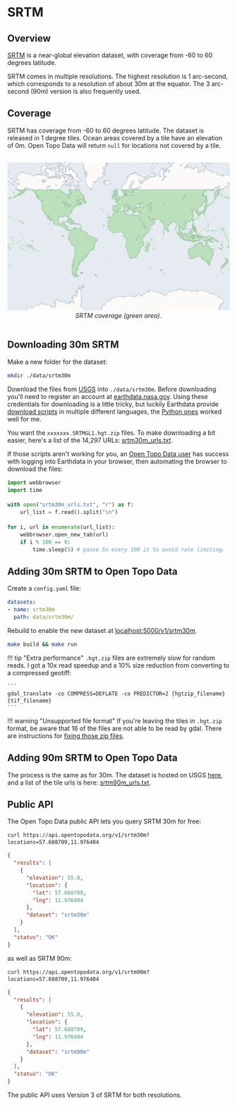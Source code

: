 # SRTM



## Overview

[SRTM](https://lpdaac.usgs.gov/products/srtmgl1v003/) is a near-global elevation dataset, with coverage from -60 to 60 degrees latitude. 

SRTM comes in multiple resolutions. The highest resolution is 1 arc-second, which corresponds to a resolution of about 30m at the equator. The 3 arc-second (90m) version is also frequently used.

## Coverage

SRTM has coverage from -60 to 60 degrees latitude. The dataset is released in 1 degree tiles. Ocean areas covered by a tile have an elevation of 0m. Open Topo Data will return `null` for locations not covered by a tile.


<p style="text-align:center; padding: 1rem 0">
  <img src="/img/srtm-coverage.png" alt="SRTM coverage">
  <br>
  <em>SRTM coverage (green area).</em>
</p>



## Downloading 30m SRTM

Make a new folder for the dataset:

```bash
mkdir ./data/srtm30m
```

Download the files from [USGS](https://e4ftl01.cr.usgs.gov/MEASURES/) into `./data/srtm30m`. Before downloading you'll need to register an account at [earthdata.nasa.gov](https://urs.earthdata.nasa.gov/). Using these credentials for downloading is a little tricky, but luckily Earthdata provide [download scripts](https://wiki.earthdata.nasa.gov/display/EL/Data+Access) in multiple different languages, the [Python ones](https://wiki.earthdata.nasa.gov/display/EL/How+To+Access+Data+With+Python) worked well for me.

You want the `xxxxxxx.SRTMGL1.hgt.zip` files. To make downloading a bit easier, here's a list of the 14,297 URLs: [srtm30m_urls.txt](/datasets/srtm30m_urls.txt).

If those scripts aren't working for you, an [Open Topo Data user](https://github.com/ajnisbet/opentopodata/issues/71#issue-1564227017) has success with logging into Earthdata in your browser, then automating the browser to download the files:


```python
import webbrowser
import time

with open("srtm30m_urls.txt", "r") as f:
    url_list = f.read().split("\n")
    
for i, url in enumerate(url_list):
    webbrowser.open_new_tab(url)
    if i % 100 == 0:
        time.sleep(5) # pause 5s every 100 it to avoid rate limiting.
```

## Adding 30m SRTM to Open Topo Data



Create a `config.yaml` file:

```yaml
datasets:
- name: srtm30m
  path: data/srtm30m/
```

Rebuild to enable the new dataset at [localhost:5000/v1/srtm30m](http://localhost:5000/v1/srtm30m?locations=51.575,-3.220).

```bash
make build && make run
```



!!! tip "Extra performance"
    `.hgt.zip` files are extremely slow for random reads. I got a 10x read speedup and a 10% size reduction from converting to a compressed geotiff:

    ```
    gdal_translate -co COMPRESS=DEFLATE -co PREDICTOR=2 {hgtzip_filename} {tif_filename}
    ```


!!! warning "Unsupported file format"
    If you're leaving the tiles in `.hgt.zip` format, be aware that 16 of the files are not able to be read by gdal. There are instructions for [fixing those zip files](../notes/invalid-srtm-zips.md).


## Adding 90m SRTM to Open Topo Data

The process is the same as for 30m. The dataset is hosted on USGS [here](https://e4ftl01.cr.usgs.gov/MEASURES/SRTMGL3.003/2000.02.11/), and a list of the tile urls is here: [srtm90m_urls.txt](/datasets/srtm90m_urls.txt).

## Public API

The Open Topo Data public API lets you query SRTM 30m for free:

```
curl https://api.opentopodata.org/v1/srtm30m?locations=57.688709,11.976404
```

```json
{
  "results": [
    {
      "elevation": 55.0, 
      "location": {
        "lat": 57.688709, 
        "lng": 11.976404
      },
      "dataset": "srtm30m"
    }
  ], 
  "status": "OK"
}
```

as well as SRTM 90m:

```
curl https://api.opentopodata.org/v1/srtm90m?locations=57.688709,11.976404
```

```json
{
  "results": [
    {
      "elevation": 55.0, 
      "location": {
        "lat": 57.688709, 
        "lng": 11.976404
      },
      "dataset": "srtm90m"
    }
  ], 
  "status": "OK"
}
```


The public API uses Version 3 of SRTM for both resolutions.